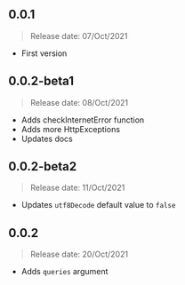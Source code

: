 ## 0.0.1
> Release date: 07/Oct/2021
- First version

## 0.0.2-beta1
> Release date: 08/Oct/2021
- Adds checkInternetError function
- Adds more HttpExceptions
- Updates docs

## 0.0.2-beta2
> Release date: 11/Oct/2021
- Updates `utf8Decode` default value to `false`

## 0.0.2
> Release date: 20/Oct/2021
- Adds `queries` argument
